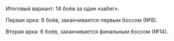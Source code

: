 Итоговый вариант: 14 боёв за один «забег».

Первая арка: 8 боёв, заканчивается первым боссом (№8).

Вторая арка: 6 боёв, заканчивается финальным боссом (№14).